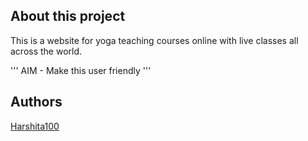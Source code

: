 ## About this project
This is a website for yoga teaching courses online with live classes all across the world.

''' AIM - Make this user friendly '''

## Authors
[Harshita100](https://github.com/Harshita100)
